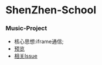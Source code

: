 # ShenZhen-School
### Music-Project
* 核心思想:iframe通信;
* [预览](https://guohjia.github.io/ShenZhen-School/music-project/index.html)
* [相关Issue](https://github.com/Guohjia/ShenZhen-School/issues/3)
